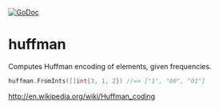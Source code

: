 [![GoDoc](http://godoc.org/github.com/mozu0/huffman?status.png)](http://godoc.org/github.com/mozu0/huffman)
# huffman
Computes Huffman encoding of elements, given frequencies.

```go
huffman.FromInts([]int{3, 1, 2}) //=> ["1", "00", "01"]
```

http://en.wikipedia.org/wiki/Huffman_coding
